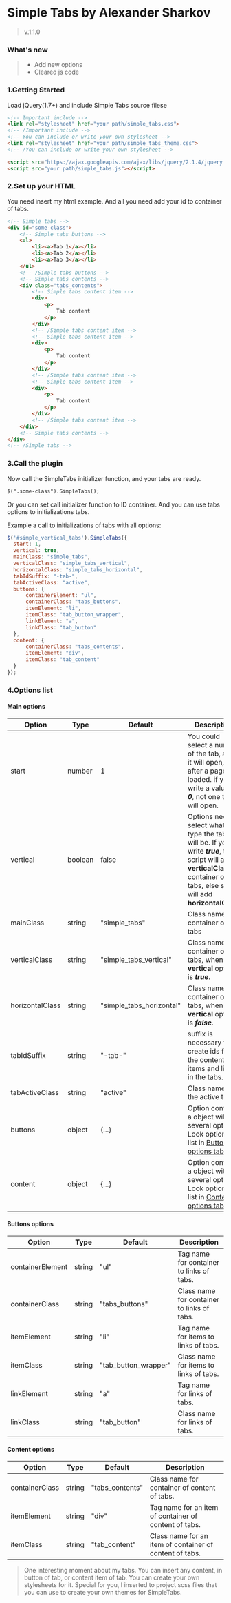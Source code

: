 # Simple Tabs by Alexander Sharkov
>v.1.1.0

### What's new
> * Add new options
> * Cleared js code

### 1.Getting Started
Load jQuery(1.7+) and include Simple Tabs source filese

```html
<!-- Important include -->
<link rel="stylesheet" href="your path/simple_tabs.css">
<!-- /Important include -->
<!-- You can include or write your own stylesheet -->
<link rel="stylesheet" href="your path/simple_tabs_theme.css">
<!-- /You can include or write your own stylesheet -->

<script src="https://ajax.googleapis.com/ajax/libs/jquery/2.1.4/jquery.min.js"></script>
<script src="your path/simple_tabs.js"></script>
```

### 2.Set up your HTML
You need insert my html example. And all you need add your id to container of tabs.

```html
<!-- Simple tabs -->
<div id="some-class">
    <!-- Simple tabs buttons -->
    <ul>
        <li><a>Tab 1</a></li>
        <li><a>Tab 2</a></li>
        <li><a>Tab 3</a></li>
    </ul>   
    <!-- /Simple tabs buttons -->
    <!-- Simple tabs contents -->
    <div class="tabs_contents">
        <!-- Simple tabs content item -->
        <div>
            <p>
                Tab content
            </p>
        </div>
        <!-- /Simple tabs content item -->
        <!-- Simple tabs content item -->
        <div>
            <p>
                Tab content
            </p>
        </div>
        <!-- /Simple tabs content item -->
        <!-- Simple tabs content item -->
        <div>
            <p>
                Tab content
            </p>
        </div>
        <!-- /Simple tabs content item -->
    </div>
    <!-- Simple tabs contents -->
</div>
<!-- /Simple tabs -->
```

### 3.Call the plugin
Now call the SimpleTabs initializer function, and your tabs are ready.

```html
$(".some-class").SimpleTabs();
```

Or you can set call initializer function to ID container. And you can use tabs options to initializations tabs.

Example a call to initializations of tabs with all options:
```javascript
$('#simple_vertical_tabs').SimpleTabs({
  start: 1,
  vertical: true,
  mainClass: "simple_tabs",
  verticalClass: "simple_tabs_vertical",
  horizontalClass: "simple_tabs_horizontal",
  tabIdSuffix: "-tab-",
  tabActiveClass: "active",
  buttons: {
      containerElement: "ul",
      containerClass: "tabs_buttons",
      itemElement: "li",
      itemClass: "tab_button_wrapper",
      linkElement: "a",
      linkClass: "tab_button"
  },
  content: {
      containerClass: "tabs_contents",
      itemElement: "div",
      itemClass: "tab_content"
  }
});
```

### 4.Options list
#### Main options
Option | Type | Default | Description |
------ | ---- | ------- | ----------- |
start | number | 1 | You could select a number of the tab, and it will open, after a page has loaded. if you write a value of ***0***, not one tab will open.|
vertical | boolean | false | Options need to select what type the tabs will be. If you write ***true***, than script will add **verticalClass** to container of tabs, else script will add **horizontalClass** |
mainClass | string | "simple_tabs" | Class name for container of tabs |
verticalClass | string | "simple_tabs_vertical" | Class name for container of tabs, when **vertical** option is ***true***. |
horizontalClass | string | "simple_tabs_horizontal" | Class name for container of tabs, when **vertical** option is ***false***. |
tabIdSuffix | string | "-tab-" | suffix is necessary to create ids for the content items and links in the tabs. |
tabActiveClass | string | "active" | Class name for the active tab. |
buttons | object | {...} | Option contains a object with several options. Look options list in [Buttons options table](#buttonOptions)  | 
content | object | {...} | Option contains a object with several options. Look options list in [Content options table](#buttonOptions)  | 

#### <a id="buttonOptions"></a> Buttons options
Option | Type | Default | Description |
------ | ---- | ------- | ----------- |
containerElement | string | "ul" | Tag name for container to links of tabs. |
containerClass | string | "tabs_buttons" | Class name for container to links of tabs. |
itemElement | string | "li" | Tag name for items to links of tabs. |
itemClass | string | "tab_button_wrapper" | Class name for items to links of tabs. |
linkElement | string | "a" | Tag name for links of tabs. |
linkClass | string | "tab_button" | Class name for links of tabs. |

#### <a id="contentOptions"></a> Content options
Option | Type | Default | Description |
------ | ---- | ------- | ----------- |
containerClass | string | "tabs_contents" | Class name for container of content of tabs. |
itemElement | string | "div" | Tag name for an item of container of content of tabs. |
itemClass | string | "tab_content" | Class name for an item of container of content of tabs. |

> One interesting moment about my tabs. You can insert any content, in button of tab, or content item of tab. You can create your own stylesheets for it. Special for you, I inserted to project scss files that you can use to create your own themes for SimpleTabs. 